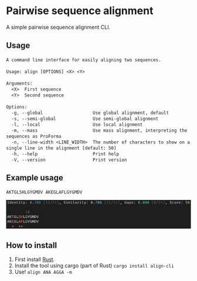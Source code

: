 # Pairwise sequence alignment

A simple pairwise sequence alignment CLI.

## Usage
```
A command line interface for easily aligning two sequences.

Usage: align [OPTIONS] <X> <Y>

Arguments:
  <X>  First sequence
  <Y>  Second sequence

Options:
  -g, --global                   Use global alignment, default
  -s, --semi-global              Use semi-global alignment
  -l, --local                    Use local alignment
  -m, --mass                     Use mass alignment, interpreting the sequences as ProForma
  -n, --line-width <LINE_WIDTH>  The number of characters to show on a single line in the alignment [default: 50]
  -h, --help                     Print help
  -V, --version                  Print version
```

## Example usage
```
AKTGLSHLGYGMDV AKEGLAFLGYGMDV
```
![example result](inc/example.png)

## How to install 

1. First install [Rust](https://www.rust-lang.org/tools/install).
1. Install the tool using cargo (part of Rust) `cargo install align-cli`
1. Use! `align ANA AGGA -m`
